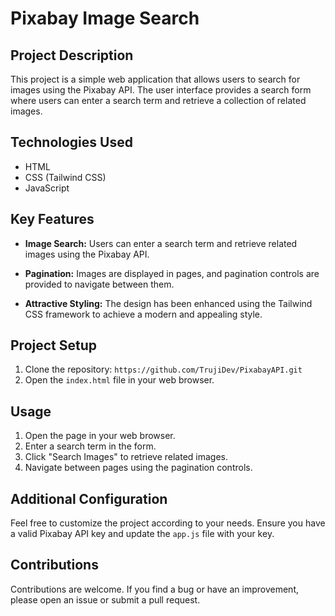# Pixabay Image Search

## Project Description

This project is a simple web application that allows users to search for images using the Pixabay API. The user interface provides a search form where users can enter a search term and retrieve a collection of related images.

## Technologies Used

- HTML
- CSS (Tailwind CSS)
- JavaScript

## Key Features

- **Image Search:** Users can enter a search term and retrieve related images using the Pixabay API.

- **Pagination:** Images are displayed in pages, and pagination controls are provided to navigate between them.

- **Attractive Styling:** The design has been enhanced using the Tailwind CSS framework to achieve a modern and appealing style.

## Project Setup

1. Clone the repository: `https://github.com/TrujiDev/PixabayAPI.git`
2. Open the `index.html` file in your web browser.

## Usage

1. Open the page in your web browser.
2. Enter a search term in the form.
3. Click "Search Images" to retrieve related images.
4. Navigate between pages using the pagination controls.

## Additional Configuration

Feel free to customize the project according to your needs. Ensure you have a valid Pixabay API key and update the `app.js` file with your key.

## Contributions

Contributions are welcome. If you find a bug or have an improvement, please open an issue or submit a pull request.
